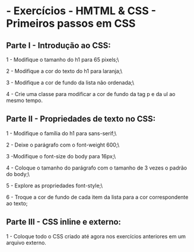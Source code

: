  #  - Exercícios - HMTML & CSS - Primeiros passos em CSS

## Parte I - Introdução ao CSS:


1 - Modifique o tamanho do h1 para 65 pixels;\

2 - Modifique a cor do texto do h1 para laranja;\

3 - Modifique a cor de fundo da lista não ordenada;\

4 - Crie uma classe para modificar a cor de fundo da tag p e da ul ao mesmo tempo.


## Parte II - Propriedades de texto no CSS:

1 - Modifique o família do h1 para sans-serif;\

2 - Deixe o parágrafo com o font-weight 600;\

3 -Modifique o font-size do body para 16px;\

4 - Coloque o tamanho do parágrafo com o tamanho de 3 vezes o padrão do body;\

5 - Explore as propriedades font-style;\

6 - Troque a cor de fundo de cada item da lista para a cor correspondente ao texto;

## Parte III - CSS inline e externo:

1 - Coloque todo o CSS criado até agora nos exercícios anteriores em um arquivo externo.




